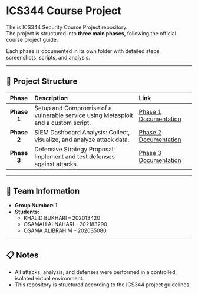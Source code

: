 # ICS344 Course Project

The is ICS344 Security Course Project repository.  
The project is structured into **three main phases**, following the official course project guide.

Each phase is documented in its own folder with detailed steps, screenshots, scripts, and analysis.

---

## 📁 Project Structure

| Phase | Description | Link |
|:-----:|:------------|:-----|
| **Phase 1** | Setup and Compromise of a vulnerable service using Metasploit and a custom script. | [Phase 1 Documentation](./Phase1/README.md) |
| **Phase 2** | SIEM Dashboard Analysis: Collect, visualize, and analyze attack data. | [Phase 2 Documentation](./Phase2/README.md) |
| **Phase 3** | Defensive Strategy Proposal: Implement and test defenses against attacks. | [Phase 3 Documentation](./Phase3/README.md) |

---

## 🧠 Team Information

- **Group Number:** 1
- **Students:**
  - KHALID BUKHARI – 202013420
  - OSAMAH ALNAHARI – 202183290
  - OSAMA ALIBRAHIM – 202035080

---

## 📋 Notes

- All attacks, analysis, and defenses were performed in a controlled, isolated virtual environment.
- This repository is structured according to the ICS344 project guidelines.
